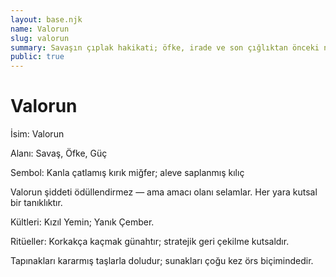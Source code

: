 ```yaml
---
layout: base.njk
name: Valorun
slug: valorun
summary: Savaşın çıplak hakikati; öfke, irade ve son çığlıktan önceki nefes.
public: true
---
```


# Valorun

İsim: Valorun

Alanı: Savaş, Öfke, Güç

Sembol: Kanla çatlamış kırık miğfer; aleve saplanmış kılıç

Valorun şiddeti ödüllendirmez — ama amacı olanı selamlar. Her yara kutsal bir tanıklıktır.

Kültleri: Kızıl Yemin; Yanık Çember.

Ritüeller: Korkakça kaçmak günahtır; stratejik geri çekilme kutsaldır.

Tapınakları kararmış taşlarla doludur; sunakları çoğu kez örs biçimindedir.
